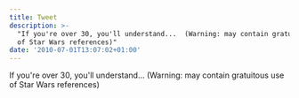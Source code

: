 ```yaml
---
title: Tweet
description: >-
  "If you're over 30, you'll understand...  (Warning: may contain gratuitous use
  of Star Wars references)"
date: '2010-07-01T13:07:02+01:00'
---
```

If you're over 30, you'll understand...  (Warning: may contain gratuitous use of Star Wars references)
